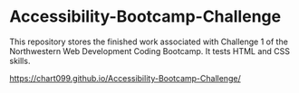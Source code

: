 # Accessibility-Bootcamp-Challenge
This repository stores the finished work associated with Challenge 1 of the Northwestern Web Development Coding Bootcamp. It tests HTML and CSS skills.

https://chart099.github.io/Accessibility-Bootcamp-Challenge/
